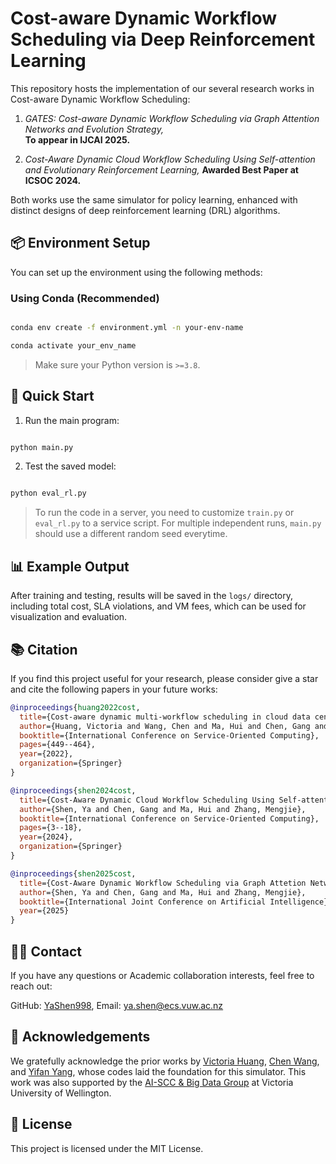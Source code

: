   
# Cost-aware Dynamic Workflow Scheduling via Deep Reinforcement Learning
This repository hosts the implementation of our several research works in Cost-aware Dynamic Workflow Scheduling:

1. *GATES: Cost-aware Dynamic Workflow Scheduling via Graph Attention Networks and Evolution Strategy,*  
  **To appear in IJCAI 2025.**

2. *Cost-Aware Dynamic Cloud Workflow Scheduling Using Self-attention and Evolutionary Reinforcement Learning,*
  **Awarded Best Paper at ICSOC 2024.**

Both works use the same simulator for policy learning, enhanced with distinct designs of deep reinforcement learning (DRL) algorithms.

## 📦 Environment Setup

You can set up the environment using the following methods:

### Using Conda (Recommended)

```bash

conda env create -f environment.yml -n your-env-name

conda activate your_env_name

````

> Make sure your Python version is `>=3.8`.


## 🚀 Quick Start

1.  Run  the  main  program:

```bash

python main.py

```
2. Test the saved model:

```bash

python eval_rl.py

```

> To run the code in a server, you need to customize `train.py` or `eval_rl.py` to a service script.
> For multiple independent runs, `main.py` should use a different random seed everytime.


## 📊 Example Output

After training and testing, results will be saved in the `logs/` directory, including total cost, SLA violations, and VM fees, which can be used for visualization and evaluation.

## 📚 Citation
If you find this project useful for your research, please consider give a star and cite the following papers in your future works:

```bibtex
@inproceedings{huang2022cost,
  title={Cost-aware dynamic multi-workflow scheduling in cloud data center using evolutionary reinforcement learning},
  author={Huang, Victoria and Wang, Chen and Ma, Hui and Chen, Gang and Christopher, Kameron},
  booktitle={International Conference on Service-Oriented Computing},
  pages={449--464},
  year={2022},
  organization={Springer}
}

@inproceedings{shen2024cost,
  title={Cost-Aware Dynamic Cloud Workflow Scheduling Using Self-attention and Evolutionary Reinforcement Learning},
  author={Shen, Ya and Chen, Gang and Ma, Hui and Zhang, Mengjie},
  booktitle={International Conference on Service-Oriented Computing},
  pages={3--18},
  year={2024},
  organization={Springer}
}

@inproceedings{shen2025cost,
  title={Cost-Aware Dynamic Workflow Scheduling via Graph Attetion Networks and Evolution Strategy},
  author={Shen, Ya and Chen, Gang and Ma, Hui and Zhang, Mengjie},
  booktitle={International Joint Conference on Artificial Intelligence},
  year={2025}
}
```

## 🙋‍♂️ Contact
If you have any questions or Academic collaboration interests, feel free to reach out:

GitHub: [YaShen998](https://github.com/YaShen998), Email: ya.shen@ecs.vuw.ac.nz

## 🙏 Acknowledgements
We gratefully acknowledge the prior works by [Victoria Huang](https://niwa.co.nz/people/victoria-huang), [Chen Wang](https://niwa.co.nz/people/chen-wang), and [Yifan Yang](https://scholar.google.com/citations?user=dO8kmG4AAAAJ&hl=zh-CN), whose codes laid the foundation for this simulator. This work was also supported by the [AI-SCC & Big Data Group](https://ecs.wgtn.ac.nz/Groups/AISCC/WebHome) at Victoria University of Wellington.

## 📝 License
This project is licensed under the MIT License.
